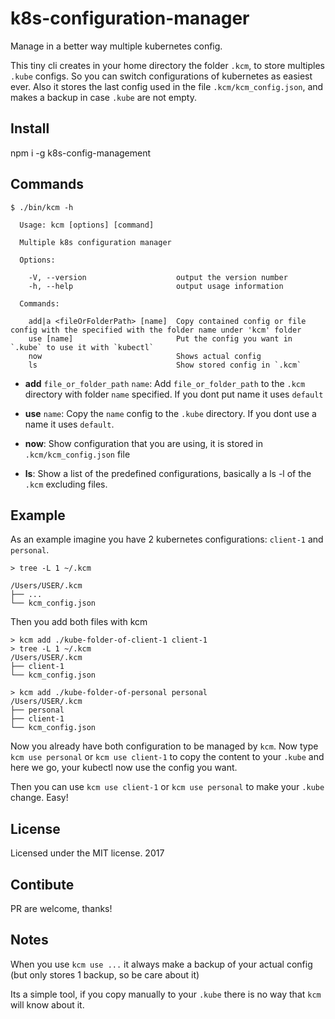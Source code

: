 # k8s-configuration-manager

Manage in a better way multiple kubernetes config.

This tiny cli creates in your home directory the folder `.kcm`, to store multiples `.kube`
configs. So you can switch configurations of kubernetes as easiest ever. Also it stores
the last config used in the file `.kcm/kcm_config.json`, and makes a backup in case
`.kube` are not empty.

## Install

npm i -g k8s-config-management

## Commands

```
$ ./bin/kcm -h

  Usage: kcm [options] [command]

  Multiple k8s configuration manager

  Options:

    -V, --version                    output the version number
    -h, --help                       output usage information

  Commands:

    add|a <fileOrFolderPath> [name]  Copy contained config or file config with the specified with the folder name under 'kcm' folder
    use [name]                       Put the config you want in `.kube` to use it with `kubectl`
    now                              Shows actual config
    ls                               Show stored config in `.kcm`
```

-   **add** `file_or_folder_path` `name`: Add `file_or_folder_path` to the `.kcm` directory with folder `name` specified. If you dont put name it uses `default`

-   **use** `name`: Copy the `name` config to the `.kube` directory. If you dont use a name
    it uses `default`.

-   **now**: Show configuration that you are using, it is stored in `.kcm/kcm_config.json`
    file

-   **ls**: Show a list of the predefined configurations, basically a ls -l of the `.kcm`
    excluding files.

## Example

As an example imagine you have 2 kubernetes configurations: `client-1` and `personal`.

```
> tree -L 1 ~/.kcm

/Users/USER/.kcm
├── ...
└── kcm_config.json
```

Then you add both files with kcm

```
> kcm add ./kube-folder-of-client-1 client-1
> tree -L 1 ~/.kcm
/Users/USER/.kcm
├── client-1
└── kcm_config.json

> kcm add ./kube-folder-of-personal personal
/Users/USER/.kcm
├── personal
├── client-1
└── kcm_config.json
```

Now you already have both configuration to be managed by `kcm`. Now type `kcm use personal` or `kcm use client-1` to copy the content to your `.kube` and here we go, your
kubectl now use the config you want.

Then you can use `kcm use client-1` or `kcm use personal` to make your `.kube` change.
Easy!

## License

Licensed under the MIT license. 2017

## Contibute

PR are welcome, thanks!

## Notes

When you use `kcm use ...` it always make a backup of your actual config (but only stores
1 backup, so be care about it)

Its a simple tool, if you copy manually to your `.kube` there is no way that `kcm` will
know about it.
